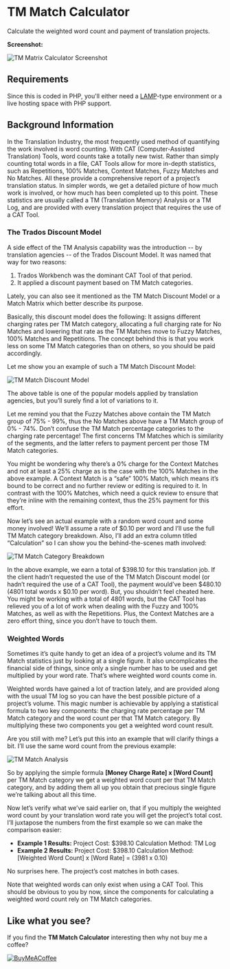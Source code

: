 # TM Match Calculator
Calculate the weighted word count and payment of translation projects.

**Screenshot:**

![TM Matrix Calculator Screenshot](https://user-images.githubusercontent.com/4114200/63534659-61ab1600-c518-11e9-82b7-2d0ea7ed15fd.png)

## Requirements
Since this is coded in PHP, you'll either need a [LAMP](https://en.wikipedia.org/wiki/LAMP_(software_bundle))-type environment or a live hosting space with PHP support.

## Background Information
In the Translation Industry, the most frequently used method of quantifying the work involved is word counting. With CAT (Computer-Assisted Translation) Tools, word counts take a totally new twist. Rather than simply counting total words in a file, CAT Tools allow for more in-depth statistics, such as Repetitions, 100% Matches, Context Matches, Fuzzy Matches and No Matches. All these provide a comprehensive report of a project’s translation status. In simpler words, we get a detailed picture of how much work is involved, or how much has been completed up to this point. These statistics are usually called a TM (Translation Memory) Analysis or a TM Log, and are provided with every translation project that requires the use of a CAT Tool.

### The Trados Discount Model
A side effect of the TM Analysis capability was the introduction -- by translation agencies -- of the Trados Discount Model. It was named that way for two reasons:

1. Trados Workbench was the dominant CAT Tool of that period.
2. It applied a discount payment based on TM Match categories.

Lately, you can also see it mentioned as the TM Match Discount Model or a Match Matrix which better describe its purpose.

Basically, this discount model does the following: It assigns different charging rates per TM Match category, allocating a full charging rate for No Matches and lowering that rate as the TM Matches move to Fuzzy Matches, 100% Matches and Repetitions. The concept behind this is that you work less on some TM Match categories than on others, so you should be paid accordingly.

Let me show you an example of such a TM Match Discount Model:

![TM Match Discount Model](https://user-images.githubusercontent.com/4114200/63534775-a040d080-c518-11e9-9b5c-6743f2730bde.png)

The above table is one of the popular models applied by translation agencies, but you’ll surely find a lot of variations to it.

Let me remind you that the Fuzzy Matches above contain the TM Match group of 75% - 99%, thus the No Matches above have a TM Match group of 0% - 74%. Don’t confuse the TM Match percentage categories to the charging rate percentage! The first concerns TM Matches which is similarity of the segments, and the latter refers to payment percent per those TM Match categories.

You might be wondering why there’s a 0% charge for the Context Matches and not at least a 25% charge as is the case with the 100% Matches in the above example. A Context Match is a “safe” 100% Match, which means it’s bound to be correct and no further review or editing is required to it. In contrast with the 100% Matches, which need a quick review to ensure that they’re inline with the remaining context, thus the 25% payment for this effort.

Now let’s see an actual example with a random word count and some money involved! We’ll assume a rate of $0.10 per word and I’ll use the full TM Match category breakdown. Also, I’ll add an extra column titled “Calculation” so I can show you the behind-the-scenes math involved:

![TM Match Category Breakdown](https://user-images.githubusercontent.com/4114200/63534839-be0e3580-c518-11e9-9406-4e27a9bad66e.png)

In the above example, we earn a total of $398.10 for this translation job. If the client hadn’t requested the use of the TM Match Discount model (or hadn’t required the use of a CAT Tool), the payment would’ve been $480.10 (4801 total words x $0.10 per word). But, you shouldn’t feel cheated here. You might be working with a total of 4801 words, but the CAT Tool has relieved you of a lot of work when dealing with the Fuzzy and 100% Matches, as well as with the Repetitions. Plus, the Context Matches are a zero effort thing, since you don’t have to touch them.

### Weighted Words
Sometimes it’s quite handy to get an idea of a project’s volume and its TM Match statistics just by looking at a single figure. It also uncomplicates the financial side of things, since only a single number has to be used and get multiplied by your word rate. That’s where weighted word counts come in.

Weighted words have gained a lot of traction lately, and are provided along with the usual TM log so you can have the best possible picture of a project’s volume. This magic number is achievable by applying a statistical formula to two key components: the charging rate percentage per TM Match category and the word count per that TM Match category. By multiplying these two components you get a weighted word count result.

Are you still with me? Let’s put this into an example that will clarify things a bit. I’ll use the same word count from the previous example:

![TM Match Analysis](https://user-images.githubusercontent.com/4114200/63534874-d1b99c00-c518-11e9-8682-815c56862460.png)

So by applying the simple formula **[Money Charge Rate] x [Word Count]** per TM Match category we get a weighted word count per that TM Match category, and by adding them all up you obtain that precious single figure we’re talking about all this time.

Now let’s verify what we’ve said earlier on, that if you multiply the weighted word count by your translation word rate you will get the project’s total cost. I’ll juxtapose the numbers from the first example so we can make the comparison easier:

- **Example 1 Results:** Project Cost: $398.10 Calculation Method: TM Log
- **Example 2 Results:** Project Cost: $398.10 Calculation Method: [Weighted Word Count] x [Word Rate] = (3981 x 0.10)

No surprises here. The project’s cost matches in both cases.

Note that weighted words can only exist when using a CAT Tool. This should be obvious to you by now, since the components for calculating a weighted word count rely on TM Match categories.

## Like what you see?

If you find the **TM Match Calculator** interesting then why not buy me a coffee?

[![BuyMeACoffee](https://user-images.githubusercontent.com/4114200/63639089-672f6a00-c698-11e9-9fac-3b6fcac47901.png)](https://www.buymeacoffee.com/ADYsLjqfi)
